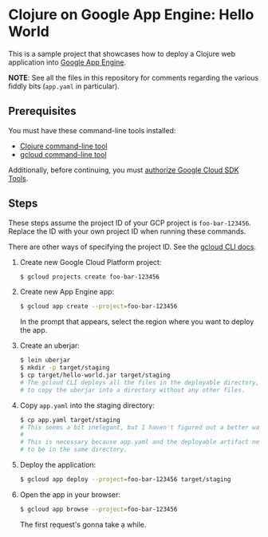 Clojure on Google App Engine: Hello World
=========================================

This is a sample project that showcases how to deploy a Clojure web application into [Google App Engine].

**NOTE**: See all the files in this repository for comments regarding the various fiddly bits (`app.yaml` in particular).

## Prerequisites

You must have these command-line tools installed:

- [Clojure command-line tool]
- [gcloud command-line tool]

Additionally, before continuing, you must [authorize Google Cloud SDK Tools](https://cloud.google.com/sdk/docs/authorizing).

## Steps

These steps assume the project ID of your GCP project is `foo-bar-123456`.
Replace the ID with your own project ID when running these commands.

There are other ways of specifying the project ID. See the [gcloud CLI docs][gcloud command-line tool].

1. Create new Google Cloud Platform project:

    ```bash
    $ gcloud projects create foo-bar-123456
    ```

1. Create new App Engine app:

    ```bash
    $ gcloud app create --project=foo-bar-123456
    ```
   
   In the prompt that appears, select the region where you want to deploy the app.

1. Create an uberjar:

    ```bash
    $ lein uberjar
    $ mkdir -p target/staging
    $ cp target/hello-world.jar target/staging
    # The gcloud CLI deploys all the files in the deployable directory, so we want
    # to copy the uberjar into a directory without any other files.
    ```

1. Copy `app.yaml` into the staging directory:

    ```bash
    $ cp app.yaml target/staging
    # This seems a bit inelegant, but I haven't figured out a better way.
    #
    # This is necessary because app.yaml and the deployable artifact need
    # to be in the same directory.
    ```

1. Deploy the application:

    ```bash
    $ gcloud app deploy --project=foo-bar-123456 target/staging
    ```

1. Open the app in your browser:

    ```bash
   $ gcloud app browse --project=foo-bar-123456
   ```

    The first request's gonna take a while.

[Google App Engine]: https://cloud.google.com/appengine/
[Clojure command-line tool]: https://clojure.org/guides/getting_started
[gcloud command-line tool]: https://cloud.google.com/sdk/gcloud/

